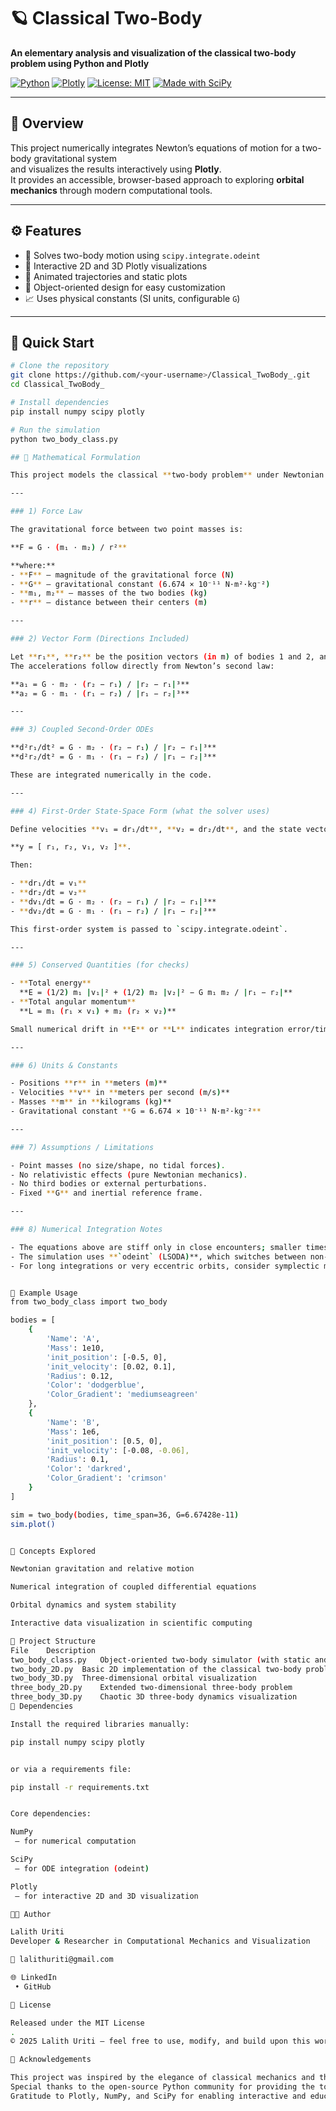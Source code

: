 # 🪐 Classical Two-Body  
**An elementary analysis and visualization of the classical two-body problem using Python and Plotly**

[![Python](https://img.shields.io/badge/Python-3.10%2B-blue.svg)](https://www.python.org/)
[![Plotly](https://img.shields.io/badge/Plotly-Graphing%20Library-orange.svg)](https://plotly.com/python/)
[![License: MIT](https://img.shields.io/badge/License-MIT-green.svg)](LICENSE)
[![Made with SciPy](https://img.shields.io/badge/Made%20with-SciPy-red.svg)](https://scipy.org/)

---

## 🧭 Overview
This project numerically integrates Newton’s equations of motion for a two-body gravitational system  
and visualizes the results interactively using **Plotly**.  
It provides an accessible, browser-based approach to exploring **orbital mechanics** through modern computational tools.

---

## ⚙️ Features
- 🧮 Solves two-body motion using `scipy.integrate.odeint`  
- 🎨 Interactive 2D and 3D Plotly visualizations  
- 🔄 Animated trajectories and static plots  
- 🧠 Object-oriented design for easy customization  
- 📈 Uses physical constants (SI units, configurable `G`)  

---

## 🚀 Quick Start

```bash
# Clone the repository
git clone https://github.com/<your-username>/Classical_TwoBody_.git
cd Classical_TwoBody_

# Install dependencies
pip install numpy scipy plotly

# Run the simulation
python two_body_class.py

## 📘 Mathematical Formulation

This project models the classical **two-body problem** under Newtonian gravity.

---

### 1) Force Law

The gravitational force between two point masses is:

**F = G · (m₁ · m₂) / r²**

**where:**
- **F** — magnitude of the gravitational force (N)  
- **G** — gravitational constant (6.674 × 10⁻¹¹ N·m²·kg⁻²)  
- **m₁, m₂** — masses of the two bodies (kg)  
- **r** — distance between their centers (m)

---

### 2) Vector Form (Directions Included)

Let **r₁**, **r₂** be the position vectors (in m) of bodies 1 and 2, and **r₁₂ = r₂ − r₁**, **r₂₁ = −r₁₂**.  
The accelerations follow directly from Newton’s second law:

**a₁ = G · m₂ · (r₂ − r₁) / |r₂ − r₁|³**  
**a₂ = G · m₁ · (r₁ − r₂) / |r₁ − r₂|³**

---

### 3) Coupled Second-Order ODEs

**d²r₁/dt² = G · m₂ · (r₂ − r₁) / |r₂ − r₁|³**  
**d²r₂/dt² = G · m₁ · (r₁ − r₂) / |r₁ − r₂|³**

These are integrated numerically in the code.

---

### 4) First-Order State-Space Form (what the solver uses)

Define velocities **v₁ = dr₁/dt**, **v₂ = dr₂/dt**, and the state vector

**y = [ r₁, r₂, v₁, v₂ ]**.

Then:

- **dr₁/dt = v₁**  
- **dr₂/dt = v₂**  
- **dv₁/dt = G · m₂ · (r₂ − r₁) / |r₂ − r₁|³**  
- **dv₂/dt = G · m₁ · (r₁ − r₂) / |r₁ − r₂|³**

This first-order system is passed to `scipy.integrate.odeint`.

---

### 5) Conserved Quantities (for checks)

- **Total energy**  
  **E = (1/2) m₁ |v₁|² + (1/2) m₂ |v₂|² − G m₁ m₂ / |r₁ − r₂|**
- **Total angular momentum**  
  **L = m₁ (r₁ × v₁) + m₂ (r₂ × v₂)**

Small numerical drift in **E** or **L** indicates integration error/timestep issues.

---

### 6) Units & Constants

- Positions **r** in **meters (m)**  
- Velocities **v** in **meters per second (m/s)**  
- Masses **m** in **kilograms (kg)**  
- Gravitational constant **G = 6.674 × 10⁻¹¹ N·m²·kg⁻²**

---

### 7) Assumptions / Limitations

- Point masses (no size/shape, no tidal forces).  
- No relativistic effects (pure Newtonian mechanics).  
- No third bodies or external perturbations.  
- Fixed **G** and inertial reference frame.

---

### 8) Numerical Integration Notes

- The equations above are stiff only in close encounters; smaller timesteps improve stability.  
- The simulation uses **`odeint` (LSODA)**, which switches between non-stiff and stiff methods automatically.  
- For long integrations or very eccentric orbits, consider symplectic methods for better energy conservation.


🧩 Example Usage
from two_body_class import two_body

bodies = [
    {
        'Name': 'A',
        'Mass': 1e10,
        'init_position': [-0.5, 0],
        'init_velocity': [0.02, 0.1],
        'Radius': 0.12,
        'Color': 'dodgerblue',
        'Color_Gradient': 'mediumseagreen'
    },
    {
        'Name': 'B',
        'Mass': 1e6,
        'init_position': [0.5, 0],
        'init_velocity': [-0.08, -0.06],
        'Radius': 0.1,
        'Color': 'darkred',
        'Color_Gradient': 'crimson'
    }
]

sim = two_body(bodies, time_span=36, G=6.67428e-11)
sim.plot()


🧠 Concepts Explored

Newtonian gravitation and relative motion

Numerical integration of coupled differential equations

Orbital dynamics and system stability

Interactive data visualization in scientific computing

📂 Project Structure
File	Description
two_body_class.py	Object-oriented two-body simulator (with static and animated Plotly visualization)
two_body_2D.py	Basic 2D implementation of the classical two-body problem
two_body_3D.py	Three-dimensional orbital visualization
three_body_2D.py	Extended two-dimensional three-body problem
three_body_3D.py	Chaotic 3D three-body dynamics visualization
🧰 Dependencies

Install the required libraries manually:

pip install numpy scipy plotly


or via a requirements file:

pip install -r requirements.txt


Core dependencies:

NumPy
 — for numerical computation

SciPy
 — for ODE integration (odeint)

Plotly
 — for interactive 2D and 3D visualization

🧑‍💻 Author

Lalith Uriti
Developer & Researcher in Computational Mechanics and Visualization

📧 lalithuriti@gmail.com

🌐 LinkedIn
 • GitHub

📜 License

Released under the MIT License
.
© 2025 Lalith Uriti — feel free to use, modify, and build upon this work.

🌌 Acknowledgements

This project was inspired by the elegance of classical mechanics and the goal of making orbital motion more accessible through visualization.
Special thanks to the open-source Python community for providing the tools that made this project possible.
Gratitude to Plotly, NumPy, and SciPy for enabling interactive and educational scientific computing experiences.
